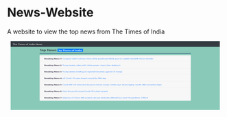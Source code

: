 # News-Website
A website to view the top news from The Times of India

<p align="center">
  <img width="488" height="161" src="Screenshot.png">
</p>
